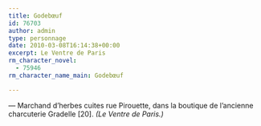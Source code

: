 ```yaml
---
title: Godebœuf
id: 76703
author: admin
type: personnage
date: 2010-03-08T16:14:38+00:00
excerpt: Le Ventre de Paris
rm_character_novel:
  - 75946
rm_character_name_main: Godebœuf

---
```

— Marchand d&rsquo;herbes cuites rue Pirouette, dans la boutique de l&rsquo;ancienne charcuterie Gradelle [20]. _(Le Ventre de Paris.)_